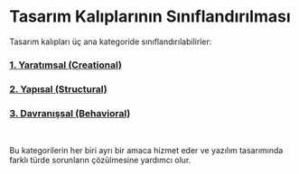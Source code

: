 # Tasarım Kalıplarının Sınıflandırılması

Tasarım kalıpları üç ana kategoride sınıflandırılabilirler:

### [1. Yaratımsal (Creational)](https://github.com/tanerceker/design-patterns/tree/main/patterns/Creational)

### [2. Yapısal (Structural)](https://github.com/tanerceker/design-patterns/tree/main/patterns/Structural)

### [3. Davranışsal (Behavioral)](https://github.com/tanerceker/design-patterns/tree/main/patterns/Behavioral)

<br/>

Bu kategorilerin her biri ayrı bir amaca hizmet eder ve yazılım tasarımında farklı türde sorunların çözülmesine yardımcı olur.

